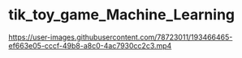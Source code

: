 # tik_toy_game_Machine_Learning


https://user-images.githubusercontent.com/78723011/193466465-ef663e05-cccf-49b8-a8c0-4ac7930cc2c3.mp4

